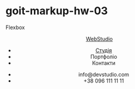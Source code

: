 # goit-markup-hw-03
Flexbox


<header class="page-header">  
        <div class="container header-container ">
            <div class="header-inner">
<div style="">
  <a class="logo" href=""> <span class="logo-blue">Web</span><span class="logo-black">Studio</span> </a>
   </div>
<nav style="" >
    <ul class="menu" style="">
        <li class="header-menu-item">
            <a class="menu-link current " href="">Студія</a>
        </li>
        <div class="header-inner">
        <li class="header-menu-item>
            <a class="menu-link" href="./portfolio.html">Портфоліо</a>
        </li>
        <li class="header-menu-item>
            <a class="menu-link" href="">Контакти</a>
        </li>
        </div>
    </ul>   
</nav>
<ul class="menu" style="">
    <li class="header-menu-item>
        <a class="menu-link current" href="mailto:info@devstudio.com">info@devstudio.com</a>
    </li>
    <li class="header-menu-item>
        <a class="menu-link-header" href="tel:+380961111111">+38 096 111 11 11</a>
    </li>
</ul>
     </div>
</div>  
</header>